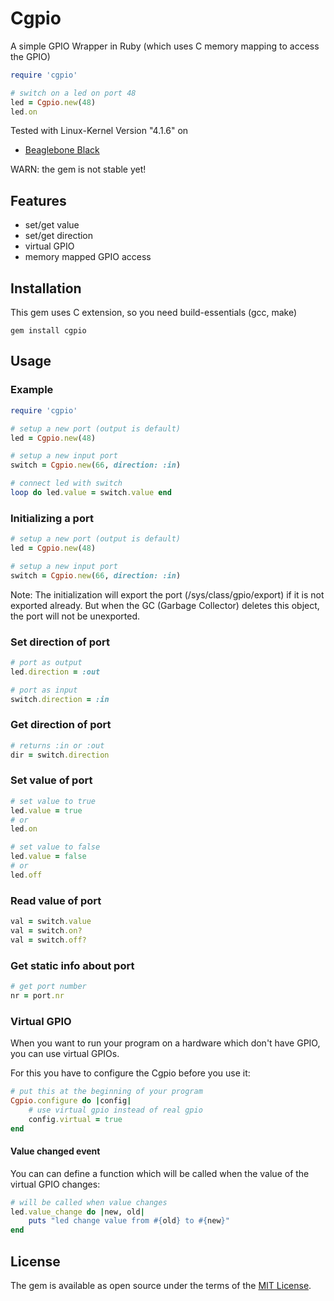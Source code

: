 # Cgpio

A simple GPIO Wrapper in Ruby (which uses C memory mapping to access the GPIO)

```ruby
require 'cgpio'

# switch on a led on port 48
led = Cgpio.new(48)
led.on
```

Tested with Linux-Kernel Version "4.1.6" on
* [Beaglebone Black](http://beagleboard.org/black)

WARN: the gem is not stable yet!

## Features
* set/get value
* set/get direction
* virtual GPIO
* memory mapped GPIO access

## Installation
This gem uses C extension, so you need build-essentials (gcc, make)
```
gem install cgpio
```

## Usage
### Example
```ruby
require 'cgpio'

# setup a new port (output is default)
led = Cgpio.new(48)

# setup a new input port
switch = Cgpio.new(66, direction: :in)

# connect led with switch
loop do led.value = switch.value end
```

### Initializing a port
```ruby
# setup a new port (output is default)
led = Cgpio.new(48)

# setup a new input port
switch = Cgpio.new(66, direction: :in)
```

Note: The initialization will export the port (/sys/class/gpio/export) if it is
not exported already. But when the GC (Garbage Collector) deletes this object,
the port will not be unexported.

### Set direction of port
```ruby
# port as output
led.direction = :out

# port as input
switch.direction = :in
```

### Get direction of port
```ruby
# returns :in or :out
dir = switch.direction
```

### Set value of port
```ruby
# set value to true
led.value = true
# or
led.on

# set value to false
led.value = false
# or
led.off
```

### Read value of port
```ruby
val = switch.value
val = switch.on?
val = switch.off?
```

### Get static info about port
```ruby
# get port number
nr = port.nr
```

### Virtual GPIO
When you want to run your program on a hardware which don't have GPIO, you can
use virtual GPIOs.

For this you have to configure the Cgpio before you use it:
```ruby
# put this at the beginning of your program
Cgpio.configure do |config|
    # use virtual gpio instead of real gpio
    config.virtual = true
end
```

#### Value changed event
You can can define a function which will be called when the value of the virtual
GPIO changes:
```ruby
# will be called when value changes
led.value_change do |new, old|
    puts "led change value from #{old} to #{new}"
end
```

## License

The gem is available as open source under the terms of the [MIT License](http://opensource.org/licenses/MIT).
